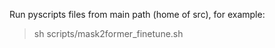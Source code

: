 Run pyscripts files from main path (home of src), for example:

> sh scripts/mask2former_finetune.sh
